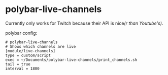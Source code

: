 <h1>polybar-live-channels</h1>
<p>Currently only works for Twitch because their API is nice<em>(r than Youtube's)</em>.</p>
<p>polybar config:</p>
<p><code># polybar-live-channels
# Shows which channels are live
[module/live-channels]
type = custom/script
exec = ~/Documents/polybar-live-channels/print_channels.sh
tail = true
interval = 1800</code></p>
